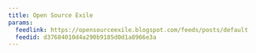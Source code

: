 ```yaml
---
title: Open Source Exile
params:
  feedlink: https://opensourceexile.blogspot.com/feeds/posts/default
  feedid: d37684010d4a290b9185d0d1a8966e3a
---
```

